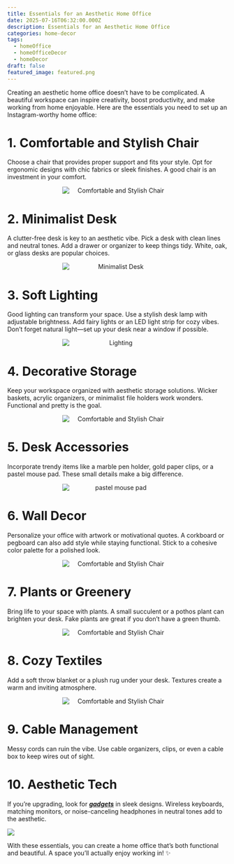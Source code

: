```yaml
---
title: Essentials for an Aesthetic Home Office
date: 2025-07-16T06:32:00.000Z
description: Essentials for an Aesthetic Home Office
categories: home-decor
tags:
  - homeOffice
  - homeOfficeDecor
  - homeDecor
draft: false
featured_image: featured.png
---
```

Creating an aesthetic home office doesn’t have to be complicated. A beautiful workspace can inspire creativity, boost productivity, and make working from home enjoyable. Here are the essentials you need to set up an Instagram-worthy home office:

# 1. Comfortable and Stylish Chair

Choose a chair that provides proper support and fits your style. Opt for ergonomic designs with chic fabrics or sleek finishes. A good chair is an investment in your comfort.
<div style="display: flex; flex-wrap: wrap; gap: 20px; justify-content: center;">

  <div style="flex: 1 1 200px; text-align: center;">
    <img src="https://m.media-amazon.com/images/I/71rXTc7kFbL._AC_SL1500_.jpg" alt="Comfortable and Stylish Chair" style="max-width: 50%; height: auto; display: block; margin: 0 auto;" />
  </div>
</div>

# 2. Minimalist Desk

A clutter-free desk is key to an aesthetic vibe. Pick a desk with clean lines and neutral tones. Add a drawer or organizer to keep things tidy. White, oak, or glass desks are popular choices.
<div style="display: flex; flex-wrap: wrap; gap: 20px; justify-content: center;">

  <div style="flex: 1 1 200px; text-align: center;">
    <img src="https://m.media-amazon.com/images/I/91mL-oaSr9L._AC_SL1500_.jpg" alt="Minimalist Desk" style="max-width: 50%; height: auto; display: block; margin: 0 auto;" />
  </div>
</div>

# 3. Soft Lighting

Good lighting can transform your space. Use a stylish desk lamp with adjustable brightness. Add fairy lights or an LED light strip for cozy vibes. Don’t forget natural light—set up your desk near a window if possible.
<div style="display: flex; flex-wrap: wrap; gap: 20px; justify-content: center;">

  <div style="flex: 1 1 200px; text-align: center;">
    <img src="https://m.media-amazon.com/images/I/61RUEYGCXvL._AC_SL1500_.jpg" alt="Lighting" style="max-width: 50%; height: auto; display: block; margin: 0 auto;" />
  </div>
</div>


# 4. Decorative Storage

Keep your workspace organized with aesthetic storage solutions. Wicker baskets, acrylic organizers, or minimalist file holders work wonders. Functional and pretty is the goal.
<div style="display: flex; flex-wrap: wrap; gap: 20px; justify-content: center;">

  <div style="flex: 1 1 200px; text-align: center;">
    <img src="https://m.media-amazon.com/images/I/71H4Hf8Yi5L._AC_SL1500_.jpg" alt="Comfortable and Stylish Chair" style="max-width: 50%; height: auto; display: block; margin: 0 auto;" />
  </div>
</div>

# 5. Desk Accessories

Incorporate trendy items like a marble pen holder, gold paper clips, or a pastel mouse pad. These small details make a big difference.
<div style="display: flex; flex-wrap: wrap; gap: 20px; justify-content: center;">

  <div style="flex: 1 1 200px; text-align: center;">
    <img src="https://m.media-amazon.com/images/I/81peYRJuIAL._AC_SL1500_.jpg" alt="pastel mouse pad" style="max-width: 50%; height: auto; display: block; margin: 0 auto;" />
  </div>
</div>

# 6. Wall Decor

Personalize your office with artwork or motivational quotes. A corkboard or pegboard can also add style while staying functional. Stick to a cohesive color palette for a polished look.
<div style="display: flex; flex-wrap: wrap; gap: 20px; justify-content: center;">

  <div style="flex: 1 1 200px; text-align: center;">
    <img src="https://m.media-amazon.com/images/I/81KQS9+RIaL._AC_SL1500_.jpg" alt="Comfortable and Stylish Chair" style="max-width: 50%; height: auto; display: block; margin: 0 auto;" />
  </div>
</div>


# 7. Plants or Greenery

Bring life to your space with plants. A small succulent or a pothos plant can brighten your desk. Fake plants are great if you don’t have a green thumb.
<div style="display: flex; flex-wrap: wrap; gap: 20px; justify-content: center;">

  <div style="flex: 1 1 200px; text-align: center;">
    <img src="https://m.media-amazon.com/images/I/71dIyV9KHbL._AC_SL1500_.jpg" alt="Comfortable and Stylish Chair" style="max-width: 50%; height: auto; display: block; margin: 0 auto;" />
  </div>
</div>


# 8. Cozy Textiles

Add a soft throw blanket or a plush rug under your desk. Textures create a warm and inviting atmosphere.
<div style="display: flex; flex-wrap: wrap; gap: 20px; justify-content: center;">

  <div style="flex: 1 1 200px; text-align: center;">
    <img src="https://m.media-amazon.com/images/I/61tltXisc1L._AC_SL1500_.jpg" alt="Comfortable and Stylish Chair" style="max-width: 50%; height: auto; display: block; margin: 0 auto;" />
  </div>
</div>

# 9. Cable Management

Messy cords can ruin the vibe. Use cable organizers, clips, or even a cable box to keep wires out of sight.

# 10. Aesthetic Tech

If you’re upgrading, look for [***gadgets***](https://petallifestyle.pages.dev/posts/10-interactive-websites-that-will-blow-your-mind-youll-wish-you-found-these-sooner/) in sleek designs. Wireless keyboards, matching monitors, or noise-canceling headphones in neutral tones add to the aesthetic.

![](https://m.media-amazon.com/images/I/616gN08fIXL._AC_SL1500_.jpg)

With these essentials, you can create a home office that’s both functional and beautiful. A space you’ll actually enjoy working in! ✨